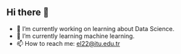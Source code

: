 ## Hi there 👋

- 🔭 I’m currently working on learning about Data Science.
- 🌱 I’m currently learning machine learning.
- 📫 How to reach me: el22@itu.edu.tr
